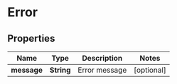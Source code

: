 # Error

## Properties
Name | Type | Description | Notes
------------ | ------------- | ------------- | -------------
**message** | **String** | Error message |  [optional]

